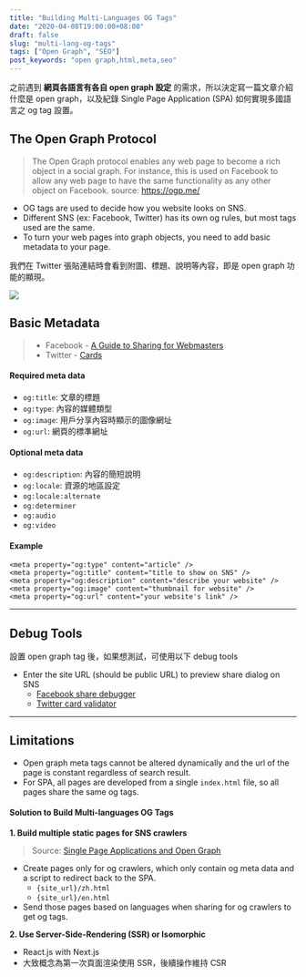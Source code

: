 ```yaml
---
title: "Building Multi-Languages OG Tags"
date: "2020-04-08T19:00:00+08:00"
draft: false
slug: "multi-lang-og-tags"
tags: ["Open Graph", "SEO"]
post_keywords: "open graph,html,meta,seo"
---
```


之前遇到 __網頁各語言有各自 open graph 設定__ 的需求，所以決定寫一篇文章介紹什麼是 open graph，以及紀錄 Single Page Application (SPA) 如何實現多國語言之 og tag 設置。
## The Open Graph Protocol
> The Open Graph protocol enables any web page to become a rich object in a social graph. For instance, this is used on Facebook to allow any web page to have the same functionality as any other object on Facebook.
> source: https://ogp.me/

- OG tags are used to decide how you website looks on SNS.
- Different SNS (ex: Facebook, Twitter) has its own og rules, but most tags used are the same.
- To turn your web pages into graph objects, you need to add basic metadata to your page.

我們在 Twitter 張貼連結時會看到附圖、標題、說明等內容，即是 open graph 功能的顯現。

![](/images/docs/og.png)

## Basic Metadata

> - Facebook - [A Guide to Sharing for Webmasters](https://developers.facebook.com/docs/sharing/webmasters)
> - Twitter - [Cards](https://developer.twitter.com/en/docs/tweets/optimize-with-cards/overview/markup)
#### Required meta data
- `og:title`: 文章的標題
- `og:type`: 內容的媒體類型
- `og:image`: 用戶分享內容時顯示的圖像網址
- `og:url`: 網頁的標準網址

#### Optional meta data
- `og:description`: 內容的簡短說明
- `og:locale`: 資源的地區設定
- `og:locale:alternate`
- `og:determiner`
- `og:audio`
- `og:video`

#### Example
```
<meta property="og:type" content="article" />
<meta property="og:title" content="title to show on SNS" />
<meta property="og:description" content="describe your website" />
<meta property="og:image" content="thumbnail for website" />
<meta property="og:url" content="your website's link" />
```

---

## Debug Tools

設置 open graph tag 後，如果想測試，可使用以下 debug tools

- Enter the site URL (should be public URL) to preview share dialog on SNS
  - [Facebook share debugger](https://developers.facebook.com/tools/debug/?locale=zh_TW)
  - [Twitter card validator](https://cards-dev.twitter.com/validator)

---
## Limitations
- Open graph meta tags cannot be altered dynamically and the url of the page is constant regardless of search result.
- For SPA, all pages are developed from a single `index.html` file, so all pages share the same og tags.

#### Solution to Build Multi-languages OG Tags
__1. Build multiple static pages for SNS crawlers__

> Source: [Single Page Applications and Open Graph](https://stackoverflow.com/questions/16069501/single-page-applications-and-open-graph)

- Create pages only for og crawlers, which only contain og meta data and a script to redirect back to the SPA.
  - `{site_url}/zh.html`
  - `{site_url}/en.html`
- Send those pages based on languages when sharing for og crawlers to get og tags.

__2. Use Server-Side-Rendering (SSR) or Isomorphic__

- React.js with Next.js
- 大致概念為第一次頁面渲染使用 SSR，後續操作維持 CSR
